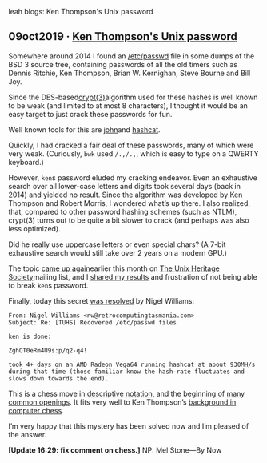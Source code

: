 leah blogs: Ken Thompson's Unix password

##    09oct2019 ·   [Ken Thompson's Unix password](https://leahneukirchen.org/blog/archive/2019/10/ken-thompson-s-unix-password.html)

Somewhere around 2014 I found an [/etc/passwd](https://github.com/dspinellis/unix-history-repo/blob/BSD-3-Snapshot-Development/etc/passwd) file in some dumps of the BSD 3 source tree, containing passwords of all the old timers such as Dennis Ritchie, Ken Thompson, Brian W. Kernighan, Steve Bourne and Bill Joy.

Since the DES-based[crypt(3)](https://minnie.tuhs.org/cgi-bin/utree.pl?file=V7/usr/man/man3/crypt.3)algorithm used for these hashes is well known to be weak (and limited to at most 8 characters), I thought it would be an easy target to just crack these passwords for fun.

Well known tools for this are [john](https://www.openwall.com/john/)and [hashcat](https://hashcat.net/wiki/).

Quickly, I had cracked a fair deal of these passwords, many of which were very weak. (Curiously, `bwk` used `/.,/.,`, which is easy to type on a QWERTY keyboard.)

However, `ken`s password eluded my cracking endeavor. Even an exhaustive search over all lower-case letters and digits took several days (back in 2014) and yielded no result. Since the algorithm was developed by Ken Thompson and Robert Morris, I wondered what’s up there. I also realized, that, compared to other password hashing schemes (such as NTLM), crypt(3) turns out to be quite a bit slower to crack (and perhaps was also less optimized).

Did he really use uppercase letters or even special chars? (A 7-bit exhaustive search would still take over 2 years on a modern GPU.)

The topic [came up again](https://inbox.vuxu.org/tuhs/tqkjt9nn7p9zgkk9cm9d@localhost/T/#m160f0016894ea471ae02ee9de9a872f2c5f8ee93)earlier this month on [The Unix Heritage Society](https://www.tuhs.org/)mailing list, and I [shared my results](https://inbox.vuxu.org/tuhs/87bluxpqy0.fsf@vuxu.org/) and frustration of not being able to break `ken`s password.

Finally, today this secret [was resolved](https://inbox.vuxu.org/tuhs/CACCFpdx_6oeyNkgH_5jgfxbxWbZ6VtOXQNKOsonHPF2=747ZOw@mail.gmail.com/) by Nigel Williams:

	From: Nigel Williams <nw@retrocomputingtasmania.com>
	Subject: Re: [TUHS] Recovered /etc/passwd files

	ken is done:

	ZghOT0eRm4U9s:p/q2-q4!

	took 4+ days on an AMD Radeon Vega64 running hashcat at about 930MH/s
	during that time (those familiar know the hash-rate fluctuates and
	slows down towards the end).

This is a chess move in [descriptive notation](https://en.wikipedia.org/wiki/Descriptive_notation), and the beginning of [many common openings](https://en.wikibooks.org/wiki/Chess_Opening_Theory/1._d4). It fits very well to Ken Thompson’s [background in computer chess](https://www.chessprogramming.org/index.php?title=Ken_Thompson).

I’m very happy that this mystery has been solved now and I’m pleased of the answer.

**[Update 16:29: fix comment on chess.]**
NP: Mel Stone—By Now